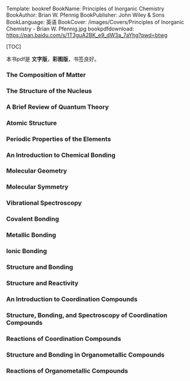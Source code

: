 Template: bookref
BookName: Principles of Inorganic Chemistry
BookAuthor: Brian W. Pfennig
BookPublisher: John Wiley & Sons
BookLanguage: 英语
BookCover: /images/Covers/Principles of Inorganic Chemistry - Brian W. Pfennig.jpg
bookpdfdownload: https://pan.baidu.com/s/1T3guA2BK_e9_dW3a_7aYhg?pwd=btwg 


[TOC]

本书pdf是 **文字版**，**彩图版**，书签良好。

### The Composition of Matter

### The Structure of the Nucleus

### A Brief Review of Quantum Theory

### Atomic Structure

### Periodic Properties of the Elements

### An Introduction to Chemical Bonding

### Molecular Geometry

### Molecular Symmetry

### Vibrational Spectroscopy

### Covalent Bonding

### Metallic Bonding

### Ionic Bonding

### Structure and Bonding

### Structure and Reactivity

### An Introduction to Coordination Compounds

### Structure, Bonding, and Spectroscopy of Coordination Compounds

### Reactions of Coordination Compounds

### Structure and Bonding in Organometallic Compounds

### Reactions of Organometallic Compounds


